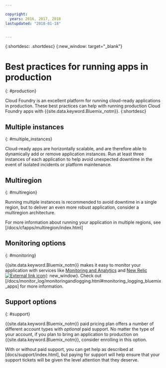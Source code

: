 ```yaml
---

copyright:
  years: 2016, 2017, 2018
lastupdated: "2018-01-18"


---
```


{:shortdesc: .shortdesc}
{:new_window: target="_blank"}

# Best practices for running apps in production
{: #production}

Cloud Foundry is an excellent platform for running cloud-ready applications in production. These best practices can help with running production Cloud Foundry apps with {{site.data.keyword.Bluemix_notm}}.
{:shortdesc}

## Multiple instances
{: #multiple_instances}

Cloud-ready apps are horizontally scalable, and are therefore able to dynamically add or remove application instances. Run at least three instances of each application to help avoid unexpected downtime in the event of isolated incidents or platform maintenance.

## Multiregion
{: #multiregion}

Running multiple instances is recommended to avoid downtime in a single region, but to deliver an even more robust application, consider a multiregion architecture.

For more information about running your application in multiple regions, see [/docs/cfapps/multiregion/index.html]

## Monitoring options
{: #monitoring}

{{site.data.keyword.Bluemix_notm}} makes it easy to monitor your application with services like [Monitoring and Analytics](/docs/services/monana/index.html) and [New Relic ![External link icon](../icons/launch-glyph.svg)](http://newrelic.com/){: new_window}. Check out [/docs/monitor_log/monitoringandlogging.html#monitoring_logging_bluemix_apps] for more information.

## Support options
{: #support}

{{site.data.keyword.Bluemix_notm}} paid pricing plan offers a number of different account types with *optional* paid support.  No matter the type of your account, if you plan to bring an application to production on {{site.data.keyword.Bluemix_notm}}, consider enrolling in this option.

With or without paid support, you can get help as described at [docs/support/index.html], but paying for support will help  ensure that your support tickets will be given the level attention that they deserve.
